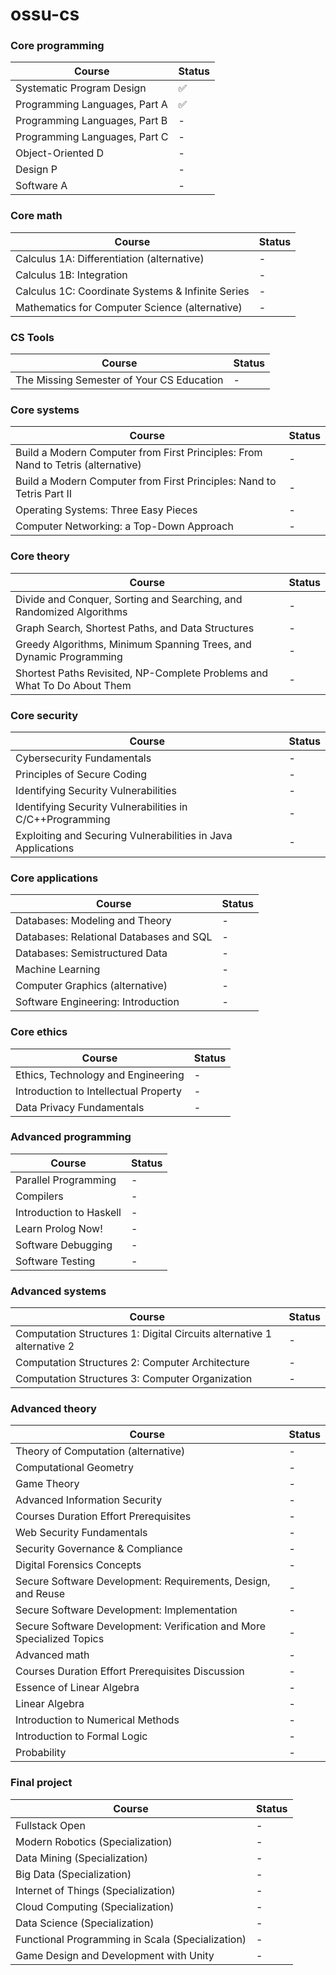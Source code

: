 # ossu-cs

### Core programming

| Course | Status |
| --- | --- |
| Systematic Program Design | ✅ |
| Programming Languages, Part A | ✅ |
| Programming Languages, Part B | - |
| Programming Languages, Part C | - |
| Object-Oriented D | - |
| Design P | - |
| Software A | - |

### Core math

| Course | Status |
| --- | --- |
| Calculus 1A: Differentiation (alternative) | - |
| Calculus 1B: Integration | - |
| Calculus 1C: Coordinate Systems & Infinite Series | - |
| Mathematics for Computer Science (alternative) | - |

### CS Tools

| Course | Status |
| --- | --- |
| The Missing Semester of Your CS Education | - |

### Core systems

| Course | Status |
| --- | --- |
| Build a Modern Computer from First Principles: From Nand to Tetris (alternative) | - |
| Build a Modern Computer from First Principles: Nand to Tetris Part II | - |
| Operating Systems: Three Easy Pieces | - |
| Computer Networking: a Top-Down Approach | - |

### Core theory

| Course | Status |
| --- | --- |
| Divide and Conquer, Sorting and Searching, and Randomized Algorithms | - |
| Graph Search, Shortest Paths, and Data Structures | - |
| Greedy Algorithms, Minimum Spanning Trees, and Dynamic Programming | - |
| Shortest Paths Revisited, NP-Complete Problems and What To Do About Them | - |

### Core security

| Course | Status |
| --- | --- |
| Cybersecurity Fundamentals | - |
| Principles of Secure Coding | - |
| Identifying Security Vulnerabilities | - |
| Identifying Security Vulnerabilities in C/C++Programming | - |
| Exploiting and Securing Vulnerabilities in Java Applications | - |

### Core applications

| Course | Status |
| --- | --- |
| Databases: Modeling and Theory | - |
| Databases: Relational Databases and SQL | - |
| Databases: Semistructured Data | - |
| Machine Learning | - |
| Computer Graphics (alternative) | - |
| Software Engineering: Introduction | - |

### Core ethics

| Course | Status |
| --- | --- |
| Ethics, Technology and Engineering | - |
| Introduction to Intellectual Property | - |
| Data Privacy Fundamentals | - |

### Advanced programming

| Course | Status |
| --- | --- |
| Parallel Programming | - |
| Compilers | - |
| Introduction to Haskell | - |
| Learn Prolog Now! | - |
| Software Debugging | - |
| Software Testing | - |

### Advanced systems

| Course | Status |
| --- | --- |
| Computation Structures 1: Digital Circuits alternative 1 alternative 2 | - |
| Computation Structures 2: Computer Architecture | - |
| Computation Structures 3: Computer Organization | - |

### Advanced theory

| Course | Status |
| --- | --- |
| Theory of Computation (alternative) | - |
| Computational Geometry | - |
| Game Theory | - |
| Advanced Information Security | - |
| Courses 	Duration 	Effort 	Prerequisites | - |
| Web Security Fundamentals | - |
| Security Governance & Compliance | - |
| Digital Forensics Concepts | - |
| Secure Software Development: Requirements, Design, and Reuse | - |
| Secure Software Development: Implementation | - |
| Secure Software Development: Verification and More Specialized Topics | - |
| Advanced math | - |
| Courses 	Duration 	Effort 	Prerequisites 	Discussion | - |
| Essence of Linear Algebra | - |
| Linear Algebra | - |
| Introduction to Numerical Methods | - |
| Introduction to Formal Logic | - |
| Probability | - |

### Final project

| Course | Status |
| --- | --- |
| Fullstack Open | - |
| Modern Robotics (Specialization) | - |
| Data Mining (Specialization) | - |
| Big Data (Specialization) | - |
| Internet of Things (Specialization) | - |
| Cloud Computing (Specialization) | - |
| Data Science (Specialization) | - |
| Functional Programming in Scala (Specialization) | - |
| Game Design and Development with Unity | - |
